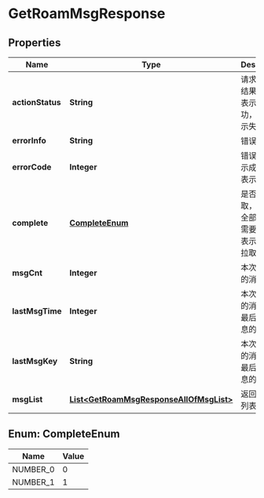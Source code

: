 

# GetRoamMsgResponse


## Properties

| Name | Type | Description | Notes |
|------------ | ------------- | ------------- | -------------|
|**actionStatus** | **String** | 请求处理的结果，OK 表示处理成功，FAIL 表示失败 |  [optional] |
|**errorInfo** | **String** | 错误信息 |  |
|**errorCode** | **Integer** | 错误码，0表示成功，非0表示失败 |  |
|**complete** | [**CompleteEnum**](#CompleteEnum) | 是否全部拉取，0表示未全部拉取，需要续拉，1表示已全部拉取 |  [optional] |
|**msgCnt** | **Integer** | 本次拉取到的消息条数 |  [optional] |
|**lastMsgTime** | **Integer** | 本次拉取到的消息里的最后一条消息的时间 |  [optional] |
|**lastMsgKey** | **String** | 本次拉取到的消息里的最后一条消息的标识 |  [optional] |
|**msgList** | [**List&lt;GetRoamMsgResponseAllOfMsgList&gt;**](GetRoamMsgResponseAllOfMsgList.md) | 返回的消息列表 |  [optional] |



## Enum: CompleteEnum

| Name | Value |
|---- | -----|
| NUMBER_0 | 0 |
| NUMBER_1 | 1 |



